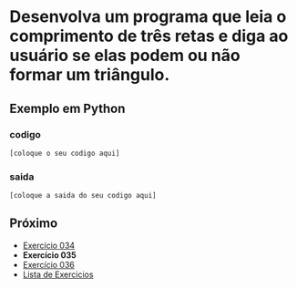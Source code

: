 # Desenvolva um programa que leia o comprimento de três retas e diga ao usuário se elas podem ou não formar um triângulo.

## Exemplo em Python

### codigo

``` python
[coloque o seu codigo aqui]
```

### saida

```
[coloque a saida do seu codigo aqui]
```

## Próximo

- [Exercício 034](../../034/python)
- **Exercício 035**
- [Exercício 036](../../036/python)
- [Lista de Exercicios](../../)

